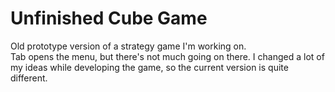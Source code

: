 # Unfinished Cube Game

Old prototype version of a strategy game I'm working on. <br>
Tab opens the menu, but there's not much going on there. I changed a lot of my ideas while developing the game, so the current version is quite different. <br>
